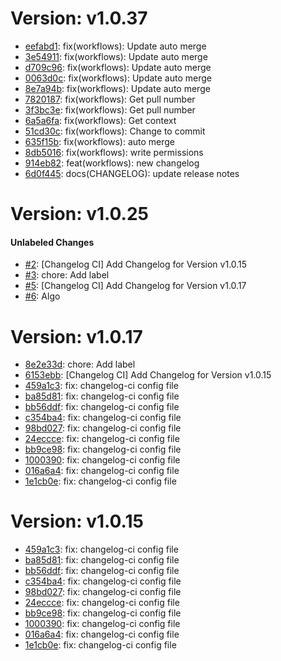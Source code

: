 # Version: v1.0.37

* [eefabd1](https://github.com/ReggiardoJuan/gradleSelenium/commit/eefabd14bccc3c3e0ab9e19341419a3f293b8512): fix(workflows): Update auto merge
* [3e54911](https://github.com/ReggiardoJuan/gradleSelenium/commit/3e549110116d680b19921c24381d1872d8742f5e): fix(workflows): Update auto merge
* [d709c96](https://github.com/ReggiardoJuan/gradleSelenium/commit/d709c9688e10c4457263d719d86aecb035dbba27): fix(workflows): Update auto merge
* [0063d0c](https://github.com/ReggiardoJuan/gradleSelenium/commit/0063d0c1409eb38f3f13a0ec5785ac313239f429): fix(workflows): Update auto merge
* [8e7a94b](https://github.com/ReggiardoJuan/gradleSelenium/commit/8e7a94b185c5f0a43e5bb749af07697901eb71ef): fix(workflows): Update auto merge
* [7820187](https://github.com/ReggiardoJuan/gradleSelenium/commit/7820187412a8def4df56b788e3b602b78c0aece3): fix(workflows): Get pull number
* [3f3bc3e](https://github.com/ReggiardoJuan/gradleSelenium/commit/3f3bc3edb8790b0a4e0821bbfb71924a1f9d0b72): fix(workflows): Get pull number
* [6a5a6fa](https://github.com/ReggiardoJuan/gradleSelenium/commit/6a5a6fa3af84d2cb54f4f37b732300c079f9251a): fix(workflows): Get context
* [51cd30c](https://github.com/ReggiardoJuan/gradleSelenium/commit/51cd30c34355d92025f87a9eca5689d2bf08108e): fix(workflows): Change to commit
* [635f15b](https://github.com/ReggiardoJuan/gradleSelenium/commit/635f15b6efe2d1e8eccbf8b993b7ccd268d3a6cb): fix(workflows): auto merge
* [8db5016](https://github.com/ReggiardoJuan/gradleSelenium/commit/8db50167acaf290f4f9c4b4d7ff51fd9ec04658d): fix(workflows): write permissions
* [914eb82](https://github.com/ReggiardoJuan/gradleSelenium/commit/914eb8217d4e07e3ff46b8098f0545df4bd67455): feat(workflows): new changelog
* [6d0f445](https://github.com/ReggiardoJuan/gradleSelenium/commit/6d0f4454afa092d95cc945b1fe1d13cffbc258f7): docs(CHANGELOG): update release notes


# Version: v1.0.25


#### Unlabeled Changes

* [#2](https://github.com/ReggiardoJuan/gradleSelenium/pull/2): [Changelog CI] Add Changelog for Version v1.0.15
* [#3](https://github.com/ReggiardoJuan/gradleSelenium/pull/3): chore: Add label
* [#5](https://github.com/ReggiardoJuan/gradleSelenium/pull/5): [Changelog CI] Add Changelog for Version v1.0.17
* [#6](https://github.com/ReggiardoJuan/gradleSelenium/pull/6): Algo


# Version: v1.0.17

* [8e2e33d](https://github.com/ReggiardoJuan/gradleSelenium/commit/8e2e33d6e8562b8c80071c1c4db29742d65d791a): chore: Add label
* [6153ebb](https://github.com/ReggiardoJuan/gradleSelenium/commit/6153ebb2e6f083b14e90201a66e0ae94a71e37cd): [Changelog CI] Add Changelog for Version v1.0.15
* [459a1c3](https://github.com/ReggiardoJuan/gradleSelenium/commit/459a1c3eb077b9fd97b150bbe68b9151cfbadbad): fix: changelog-ci config file
* [ba85d81](https://github.com/ReggiardoJuan/gradleSelenium/commit/ba85d8169199b435e1e03d7dfa183a5c1ad84402): fix: changelog-ci config file
* [bb56ddf](https://github.com/ReggiardoJuan/gradleSelenium/commit/bb56ddf7ce5ffa25b3bac84b34b8b1ae57133489): fix: changelog-ci config file
* [c354ba4](https://github.com/ReggiardoJuan/gradleSelenium/commit/c354ba4f6e838d1bbef5a11b42b990c38ff8ad4b): fix: changelog-ci config file
* [98bd027](https://github.com/ReggiardoJuan/gradleSelenium/commit/98bd02721e4ab053e3f9660a7a77ab6ecd01d2fa): fix: changelog-ci config file
* [24eccce](https://github.com/ReggiardoJuan/gradleSelenium/commit/24eccceb81ace7b455dbfefb5fe800d79f934434): fix: changelog-ci config file
* [bb9ce98](https://github.com/ReggiardoJuan/gradleSelenium/commit/bb9ce989a43db97cf524e3f5514b9245b21d0784): fix: changelog-ci config file
* [1000390](https://github.com/ReggiardoJuan/gradleSelenium/commit/1000390e7f3306bebd9d096b522f7e54cb846d31): fix: changelog-ci config file
* [016a6a4](https://github.com/ReggiardoJuan/gradleSelenium/commit/016a6a4d2c2a8dc4bc5e5a8edda289b81fb806bc): fix: changelog-ci config file
* [1e1cb0e](https://github.com/ReggiardoJuan/gradleSelenium/commit/1e1cb0e6729d9d561754922782c20580f54faeba): fix: changelog-ci config file


# Version: v1.0.15

* [459a1c3](https://github.com/ReggiardoJuan/gradleSelenium/commit/459a1c3eb077b9fd97b150bbe68b9151cfbadbad): fix: changelog-ci config file
* [ba85d81](https://github.com/ReggiardoJuan/gradleSelenium/commit/ba85d8169199b435e1e03d7dfa183a5c1ad84402): fix: changelog-ci config file
* [bb56ddf](https://github.com/ReggiardoJuan/gradleSelenium/commit/bb56ddf7ce5ffa25b3bac84b34b8b1ae57133489): fix: changelog-ci config file
* [c354ba4](https://github.com/ReggiardoJuan/gradleSelenium/commit/c354ba4f6e838d1bbef5a11b42b990c38ff8ad4b): fix: changelog-ci config file
* [98bd027](https://github.com/ReggiardoJuan/gradleSelenium/commit/98bd02721e4ab053e3f9660a7a77ab6ecd01d2fa): fix: changelog-ci config file
* [24eccce](https://github.com/ReggiardoJuan/gradleSelenium/commit/24eccceb81ace7b455dbfefb5fe800d79f934434): fix: changelog-ci config file
* [bb9ce98](https://github.com/ReggiardoJuan/gradleSelenium/commit/bb9ce989a43db97cf524e3f5514b9245b21d0784): fix: changelog-ci config file
* [1000390](https://github.com/ReggiardoJuan/gradleSelenium/commit/1000390e7f3306bebd9d096b522f7e54cb846d31): fix: changelog-ci config file
* [016a6a4](https://github.com/ReggiardoJuan/gradleSelenium/commit/016a6a4d2c2a8dc4bc5e5a8edda289b81fb806bc): fix: changelog-ci config file
* [1e1cb0e](https://github.com/ReggiardoJuan/gradleSelenium/commit/1e1cb0e6729d9d561754922782c20580f54faeba): fix: changelog-ci config file
